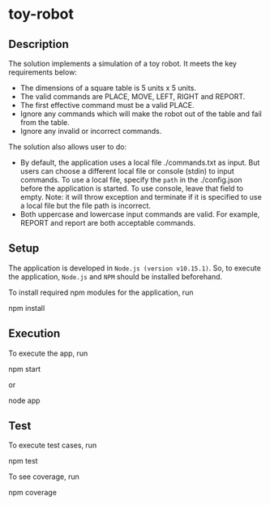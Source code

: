 # toy-robot

## Description
The solution implements a simulation of a toy robot. It meets the key requirements below:
* The dimensions of a square table is 5 units x 5 units.
* The valid commands are PLACE, MOVE, LEFT, RIGHT and REPORT.
* The first effective command must be a valid PLACE.
* Ignore any commands which will make the robot out of the table and fail from the table.
* Ignore any invalid or incorrect commands.

The solution also allows user to do:
* By default, the application uses a local file ./commands.txt as input. But users can choose a different local file or console (stdin) to input commands.
To use a local file, specify the `path` in the ./config.json  before the application is started. To use console, leave that field to empty.
Note: it will throw exception and terminate if it is specified to use a local file but the file path is incorrect.
* Both uppercase and lowercase input commands are valid. For example, REPORT and report are both acceptable commands.
 
## Setup
The application is developed in `Node.js (version v10.15.1)`. So, to execute the application, `Node.js` and `NPM` should be installed beforehand.

To install required npm modules for the application, run
>
npm install 

## Execution
To execute the app, run
>
npm start

or
>
node app

## Test
To execute test cases, run
>
npm test

To see coverage, run
>
npm coverage

